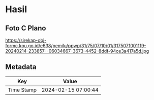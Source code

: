 # Hasil

## Foto C Plano

https://sirekap-obj-formc.kpu.go.id/e638/pemilu/ppwp/31/75/07/10/01/3175071001119-20240214-233857--06034667-3673-4452-8ddf-94ce3a417a5d.jpg


## Metadata

| Key        | Value               |
| ---------- | ------------------- |
| Time Stamp | 2024-02-15 07:00:44 |



